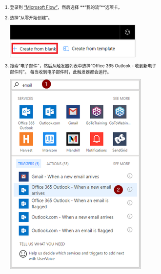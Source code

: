 1. 登录到 [“Microsoft Flow”](https://flow.microsoft.com)，然后选择 **“我的流”**选项卡。
2. 选择“从零开始创建”。
   
    ![空流](media/email-triggers/email-triggers-create-blank.png)
3. 搜索“电子邮件”，然后从触发器列表中选择“Office 365 Outlook - 收到新电子邮件时”。 每当收到电子邮件时，此触发器都会运行。
   
    ![搜索电子邮件](media/email-triggers/email-triggers-1.png)

